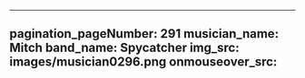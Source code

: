 ------
pagination_pageNumber: 291
musician_name: Mitch
band_name: Spycatcher
img_src: images/musician0296.png
onmouseover_src: 
------